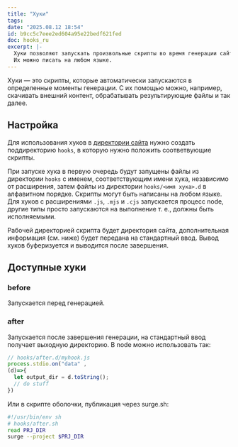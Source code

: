 ```yaml
---
title: "Хуки"
tags: 
date: "2025.08.12 18:54"
id: b9cc5c7eee2ed604a95e22bedf621fed
doc: hooks_ru
excerpt: |-
  Хуки позволяют запускать произвольные скрипты во время генерации сайта. 
  Их можно писать на любом языке.
---
```


Хуки — это скрипты, которые автоматически запускаются в определенные моменты генерации.
С их помощью можно, например, скачивать внешний контент, обрабатывать результирующие файлы и так далее.

## Настройка

Для использования хуков в [директории сайта](/+doc:site_dir_ru) нужно создать поддиректорию `hooks`, в которую нужно положить соответвующие скрипты.

При запуске хука в первую очередь будут запущены файлы из директории `hooks` с именем, соответствующим имени хука, независимо от расширения, затем файлы
из директории `hooks/<имя хука>.d` в алфавитном порядке. Скрипты могут быть написаны на любом языке. Для хуков с расширениями `.js`, `.mjs` и `.cjs` запускается процесс node, другие типы просто запускаются на выполнение т. е., должны быть исполняемыми.

Рабочей директорией скрипта будет 
директория сайта, дополнительная информация (см. ниже) будет передана на стандартный ввод. Вывод хуков буферизуется и выводится после завершения.


## Доступные хуки

### before

Запускается перед генерацией. 

### after

Запускается после завершения генерации, на стандартный ввод получает выходную директорию. 
В node можно использовать так:

```js
// hooks/after.d/myhook.js
process.stdio.on("data" , 
(d)=>{
  let output_dir = d.toString(); 
  // do stuff
})

```

Или в скрипте оболочки, публикация через surge.sh:

```bash
#!/usr/bin/env sh
# hooks/after.sh
read PRJ_DIR
surge --project $PRJ_DIR

```




